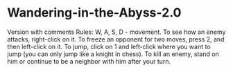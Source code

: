 # Wandering-in-the-Abyss-2.0
Version with comments
Rules:
W, A, S, D - movement.
To see how an enemy attacks, right-click on it.
To freeze an opponent for two moves, press 2, and then left-click on it.
To jump, click on 1 and left-click where you want to jump (you can only jump like a knight in chess).
To kill an enemy, stand on him or continue to be a neighbor with him after your turn.
